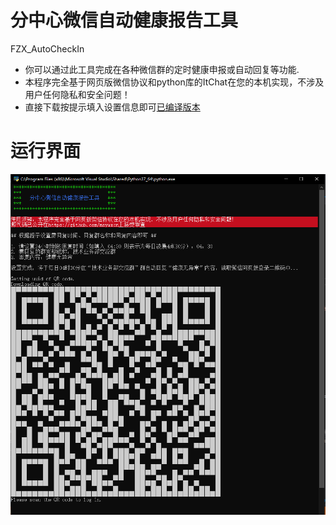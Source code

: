# 分中心微信自动健康报告工具
FZX_AutoCheckIn
* 你可以通过此工具完成在各种微信群的定时健康申报或自动回复等功能.
* 本程序完全基于网页版微信协议和python库的ItChat在您的本机实现，不涉及用户任何隐私和安全问题！
* 直接下载按提示填入设置信息即可[已编译版本](https://github.com/mayaxcn/Amazon-cookie-loader/releases/download/v1.0/Amazon-cookie-loader.zip)

# 运行界面
![screensnapshot截图1](https://raw.githubusercontent.com/mayaxcn/FZX_AutoCheckIn/master/screensnapshot.PNG)
